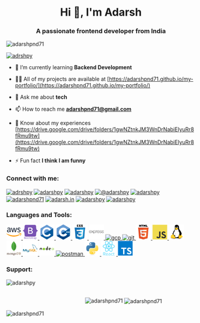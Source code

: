 <h1 align="center">Hi 👋, I'm Adarsh</h1>
<h3 align="center">A passionate frontend developer from India</h3>

<p align="left"> <img src="https://komarev.com/ghpvc/?username=adarshpnd71&label=Profile%20views&color=0e75b6&style=flat" alt="adarshpnd71" /> </p>

<p align="left"> <a href="https://twitter.com/adrshpy" target="blank"><img src="https://img.shields.io/twitter/follow/adrshpy?logo=twitter&style=for-the-badge" alt="adrshpy" /></a> </p>

- 🌱 I’m currently learning **Backend Development**

- 👨‍💻 All of my projects are available at [https://adarshpnd71.github.io/my-portfolio/](https://adarshpnd71.github.io/my-portfolio/)

- 💬 Ask me about **tech**

- 📫 How to reach me **adarshpnd71@gmail.com**

- 📄 Know about my experiences [https://drive.google.com/drive/folders/1gwNZtnkJM3WnDrNabiEIyuRr8fRmu9tw](https://drive.google.com/drive/folders/1gwNZtnkJM3WnDrNabiEIyuRr8fRmu9tw)

- ⚡ Fun fact **I think I am funny**

<h3 align="left">Connect with me:</h3>
<p align="left">
<a href="https://twitter.com/adrshpy" target="blank"><img align="center" src="https://raw.githubusercontent.com/rahuldkjain/github-profile-readme-generator/master/src/images/icons/Social/twitter.svg" alt="adrshpy" height="30" width="40" /></a>
<a href="https://linkedin.com/in/adarshpy" target="blank"><img align="center" src="https://raw.githubusercontent.com/rahuldkjain/github-profile-readme-generator/master/src/images/icons/Social/linked-in-alt.svg" alt="adarshpy" height="30" width="40" /></a>
<a href="https://instagram.com/adarshpy" target="blank"><img align="center" src="https://raw.githubusercontent.com/rahuldkjain/github-profile-readme-generator/master/src/images/icons/Social/instagram.svg" alt="adarshpy" height="30" width="40" /></a>
<a href="https://medium.com/@adarshpy" target="blank"><img align="center" src="https://raw.githubusercontent.com/rahuldkjain/github-profile-readme-generator/master/src/images/icons/Social/medium.svg" alt="@adarshpy" height="30" width="40" /></a>
<a href="https://www.youtube.com/c/adarshpy" target="blank"><img align="center" src="https://raw.githubusercontent.com/rahuldkjain/github-profile-readme-generator/master/src/images/icons/Social/youtube.svg" alt="adarshpy" height="30" width="40" /></a>
<a href="https://www.codechef.com/users/adarshpnd71" target="blank"><img align="center" src="https://cdn.jsdelivr.net/npm/simple-icons@3.1.0/icons/codechef.svg" alt="adarshpnd71" height="30" width="40" /></a>
<a href="https://codeforces.com/profile/adarsh.in" target="blank"><img align="center" src="https://raw.githubusercontent.com/rahuldkjain/github-profile-readme-generator/master/src/images/icons/Social/codeforces.svg" alt="adarsh.in" height="30" width="40" /></a>
<a href="https://www.leetcode.com/adarshpy" target="blank"><img align="center" src="https://raw.githubusercontent.com/rahuldkjain/github-profile-readme-generator/master/src/images/icons/Social/leet-code.svg" alt="adarshpy" height="30" width="40" /></a>
<a href="https://auth.geeksforgeeks.org/user/adarshpy" target="blank"><img align="center" src="https://raw.githubusercontent.com/rahuldkjain/github-profile-readme-generator/master/src/images/icons/Social/geeks-for-geeks.svg" alt="adarshpy" height="30" width="40" /></a>
</p>

<h3 align="left">Languages and Tools:</h3>
<p align="left"> <a href="https://aws.amazon.com" target="_blank" rel="noreferrer"> <img src="https://raw.githubusercontent.com/devicons/devicon/master/icons/amazonwebservices/amazonwebservices-original-wordmark.svg" alt="aws" width="40" height="40"/> </a> <a href="https://getbootstrap.com" target="_blank" rel="noreferrer"> <img src="https://raw.githubusercontent.com/devicons/devicon/master/icons/bootstrap/bootstrap-plain-wordmark.svg" alt="bootstrap" width="40" height="40"/> </a> <a href="https://www.cprogramming.com/" target="_blank" rel="noreferrer"> <img src="https://raw.githubusercontent.com/devicons/devicon/master/icons/c/c-original.svg" alt="c" width="40" height="40"/> </a> <a href="https://www.w3schools.com/cpp/" target="_blank" rel="noreferrer"> <img src="https://raw.githubusercontent.com/devicons/devicon/master/icons/cplusplus/cplusplus-original.svg" alt="cplusplus" width="40" height="40"/> </a> <a href="https://www.w3schools.com/css/" target="_blank" rel="noreferrer"> <img src="https://raw.githubusercontent.com/devicons/devicon/master/icons/css3/css3-original-wordmark.svg" alt="css3" width="40" height="40"/> </a> <a href="https://expressjs.com" target="_blank" rel="noreferrer"> <img src="https://raw.githubusercontent.com/devicons/devicon/master/icons/express/express-original-wordmark.svg" alt="express" width="40" height="40"/> </a> <a href="https://cloud.google.com" target="_blank" rel="noreferrer"> <img src="https://www.vectorlogo.zone/logos/google_cloud/google_cloud-icon.svg" alt="gcp" width="40" height="40"/> </a> <a href="https://git-scm.com/" target="_blank" rel="noreferrer"> <img src="https://www.vectorlogo.zone/logos/git-scm/git-scm-icon.svg" alt="git" width="40" height="40"/> </a> <a href="https://www.w3.org/html/" target="_blank" rel="noreferrer"> <img src="https://raw.githubusercontent.com/devicons/devicon/master/icons/html5/html5-original-wordmark.svg" alt="html5" width="40" height="40"/> </a> <a href="https://developer.mozilla.org/en-US/docs/Web/JavaScript" target="_blank" rel="noreferrer"> <img src="https://raw.githubusercontent.com/devicons/devicon/master/icons/javascript/javascript-original.svg" alt="javascript" width="40" height="40"/> </a> <a href="https://www.linux.org/" target="_blank" rel="noreferrer"> <img src="https://raw.githubusercontent.com/devicons/devicon/master/icons/linux/linux-original.svg" alt="linux" width="40" height="40"/> </a> <a href="https://www.mongodb.com/" target="_blank" rel="noreferrer"> <img src="https://raw.githubusercontent.com/devicons/devicon/master/icons/mongodb/mongodb-original-wordmark.svg" alt="mongodb" width="40" height="40"/> </a> <a href="https://www.mysql.com/" target="_blank" rel="noreferrer"> <img src="https://raw.githubusercontent.com/devicons/devicon/master/icons/mysql/mysql-original-wordmark.svg" alt="mysql" width="40" height="40"/> </a> <a href="https://nodejs.org" target="_blank" rel="noreferrer"> <img src="https://raw.githubusercontent.com/devicons/devicon/master/icons/nodejs/nodejs-original-wordmark.svg" alt="nodejs" width="40" height="40"/> </a> <a href="https://postman.com" target="_blank" rel="noreferrer"> <img src="https://www.vectorlogo.zone/logos/getpostman/getpostman-icon.svg" alt="postman" width="40" height="40"/> </a> <a href="https://www.python.org" target="_blank" rel="noreferrer"> <img src="https://raw.githubusercontent.com/devicons/devicon/master/icons/python/python-original.svg" alt="python" width="40" height="40"/> </a> <a href="https://reactjs.org/" target="_blank" rel="noreferrer"> <img src="https://raw.githubusercontent.com/devicons/devicon/master/icons/react/react-original-wordmark.svg" alt="react" width="40" height="40"/> </a> <a href="https://www.typescriptlang.org/" target="_blank" rel="noreferrer"> <img src="https://raw.githubusercontent.com/devicons/devicon/master/icons/typescript/typescript-original.svg" alt="typescript" width="40" height="40"/> </a> </p>

<h3 align="left">Support:</h3>
<p><a href="https://www.buymeacoffee.com/adarshpy"> <img align="left" src="https://cdn.buymeacoffee.com/buttons/v2/default-yellow.png" height="50" width="210" alt="adarshpy" /></a></p><br><br>

<p><img align="left" src="https://github-readme-stats.vercel.app/api/top-langs?username=adarshpnd71&show_icons=true&locale=en&layout=compact" alt="adarshpnd71" /></p>

<p>&nbsp;<img align="center" src="https://github-readme-stats.vercel.app/api?username=adarshpnd71&show_icons=true&locale=en" alt="adarshpnd71" /></p>

<p><img align="center" src="https://github-readme-streak-stats.herokuapp.com/?user=adarshpnd71&" alt="adarshpnd71" /></p>
